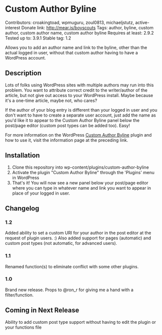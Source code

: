 # Custom Author Byline

Contributors: croakingtoad, wpmuguru, zoul0813, michaeljstutz, active-interest
Donate link: http://mear.is/boyscouts
Tags: author, byline, custom author, custom author name, custom author byline
Requires at least: 2.9.2
Tested up to: 3.9.1
Stable tag: 1.2

Allows you to add an author name and link to the byline, other than the actual logged in user, without that custom author having to have a WordPress account.

## Description

Lots of folks using WordPress sites with multiple authors may run into this problem.  You want to attribute correct credit to the writer/author of the article, but not give out access to your WordPress install.  Maybe because it's a one-time article, maybe not, who cares?  

If the author of your blog entry is different than your logged in user and you don't want to have to create a separate user account, just add the name as you'd like it to appear to the Custom Author Byline panel below the post/page editor (custom post types can be added too).  Easy!

For more information on the WordPress <a href="http://seoserpent.com/wordpress/custom-author-byline">Custom Author Byline</a> plugin and how to use it, visit the information page at the preceding link.

## Installation

1. Clone this repository into wp-content/plugins/custom-author-byline
2. Activate the plugin "Custom Author Byline" through the 'Plugins' menu in WordPress
3. That's it!  You will now see a new panel below your post/page editor where you can type in whatever name and link you want to appear in place of your logged in user.

## Changelog

### 1.2
Added ability to set a custom URI for your author in the post editor at the request of plugin users. :)
Also added support for pages (automatic) and custom post types (not automatic, for advanced users).

### 1.1
Renamed function(s) to eliminate conflict with some other plugins.

### 1.0
Brand new release.  Props to @ron_r for giving me a hand with a filter/function.

## Coming in Next Release

Ability to add custom post type support without having to edit the plugin or your functions file
